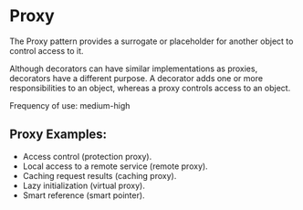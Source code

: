 # Proxy

The Proxy pattern provides a surrogate or placeholder for another object to control access to it.

Although decorators can have similar implementations as proxies, decorators have a different purpose.
A decorator adds one or more responsibilities to an object, whereas a proxy controls access to an object.

Frequency of use: medium-high

## Proxy Examples:

* Access control (protection proxy).
* Local access to a remote service (remote proxy).
* Caching request results (caching proxy).
* Lazy initialization (virtual proxy).
* Smart reference (smart pointer).
